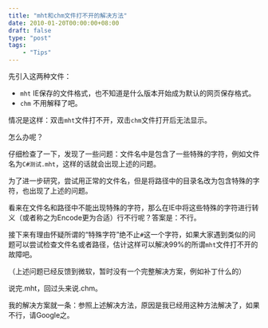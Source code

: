 ```yaml
---
title: "mht和chm文件打不开的解决方法"
date: 2010-01-20T00:00:00+08:00
draft: false
type: "post"
tags:
    - "Tips"
---
```


先引入这两种文件：

* `mht` IE保存的文件格式，也不知道是什么版本开始成为默认的网页保存格式。
* `chm` 不用解释了吧。

情况是这样：双击`mht`文件打不开，双击`chm`文件打开后无法显示。

怎么办呢？

仔细检查了一下，发现了一些问题：文件名中是包含了一些特殊的字符，例如文件名为`C#测试.mht`，这样的话就会出现上述的问题。

为了进一步研究，尝试用正常的文件名，但是将路径中的目录名改为包含特殊的字符，也出现了上述的问题。

看来在文件名和路径中不能出现特殊的字符，那么在IE中将这些特殊的字符进行转义（或者称之为Encode更为合适）行不行呢？答案是：不行。

接下来有理由怀疑所谓的“特殊字符”绝不止`#`这一个字符，如果大家遇到类似的问题可以尝试检查文件名或者路径，估计这样可以解决99%的所谓`mht`文件打不开的故障吧。

（上述问题已经反馈到微软，暂时没有一个完整解决方案，例如补丁什么的）

说完.mht，回过头来说.chm。

我的解决方案就一条：参照上述解决方法，原因是我已经用这种方法解决了，如果不行，请Google之。